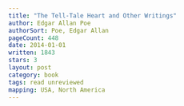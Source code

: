 ```yaml
---
title: "The Tell-Tale Heart and Other Writings"
author: Edgar Allan Poe
authorSort: Poe, Edgar Allan
pageCount: 448
date: 2014-01-01
written: 1843
stars: 3
layout: post
category: book
tags: read unreviewed
mapping: USA, North America
---
```

